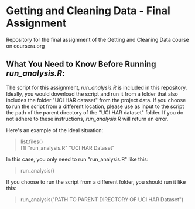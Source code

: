 # Getting and Cleaning Data - Final Assignment
Repository for the final assignment of the Getting and Cleaning Data course on coursera.org


## What You Need to Know Before Running *run_analysis.R*:

The script for this assignment, *run_analysis.R* is included in this repository.
Ideally, you would download the script and run it from a folder that also includes the folder "UCI HAR dataset" from the project data.
If you choose to run the script from a different location, please use as input to the script the path of the parent directory of the "UCI HAR dataset" folder.
If you do not adhere to these instructions, *run_analysis.R* will return an error.

Here's an example of the ideal situation:
> list.files()  
[1] "run_analysis.R"       "UCI HAR Dataset"

In this case, you only need to run "run_analysis.R" like this:
> run_analysis()

If you choose to run the script from a different folder, you should run it like this:
> run_analysis("PATH TO PARENT DIRECTORY OF UCI HAR Dataset")


